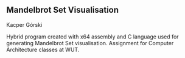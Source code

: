 ## Mandelbrot Set Visualisation

Kacper Górski

Hybrid program created with x64 assembly and C language used for generating Mandelbrot Set visualisation.
Assignment for Computer Architecture classes at WUT.

